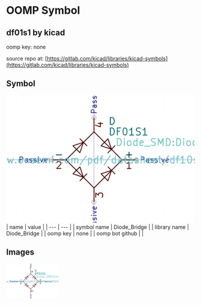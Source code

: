 # OOMP Symbol  
## df01s1  by kicad  
  
oomp key: none  
  
source repo at: [https://gitlab.com/kicad/libraries/kicad-symbols](https://gitlab.com/kicad/libraries/kicad-symbols)  
## Symbol  
  
[![working.png](working_600.png)](working.png)  
| name | value | 
| --- | --- | 
| symbol name | Diode_Bridge | 
| library name | Diode_Bridge | 
| oomp key | none | 
| oomp bot github |  | 
## Images  
  
[![working.png](working_140.png)](working.png)  
